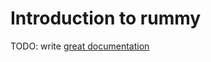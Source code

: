 # Introduction to rummy

TODO: write [great documentation](http://jacobian.org/writing/what-to-write/)
